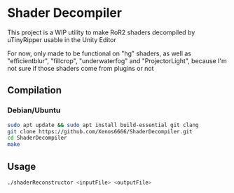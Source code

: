 # Shader Decompiler

This project is a WIP utility to make RoR2 shaders decompiled by uTinyRipper usable in the Unity Editor

For now, only made to be functional on "hg" shaders, as well as "efficientblur", "fillcrop", "underwaterfog" and "ProjectorLight", because I'm not sure if those shaders come from plugins or not

## Compilation

### Debian/Ubuntu

```sh
sudo apt update && sudo apt install build-essential git clang 
git clone https://github.com/Xenos6666/ShaderDecompiler.git 
cd ShaderDecompiler 
make
```

## Usage

```sh
./shaderReconstructor <inputFile> <outputFile>
```
